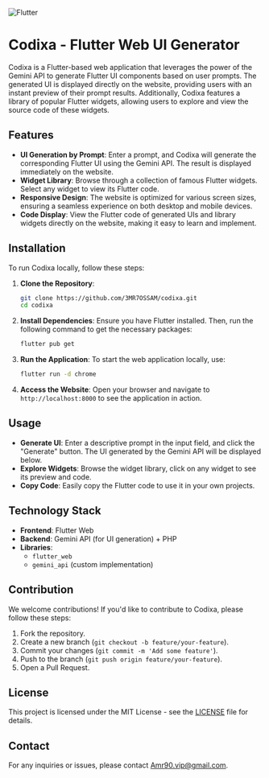 ![Flutter](https://img.shields.io/badge/Flutter-02569B?style=for-the-badge&logo=flutter&logoColor=white) 
# Codixa - Flutter Web UI Generator

Codixa is a Flutter-based web application that leverages the power of the Gemini API to generate Flutter UI components based on user prompts. The generated UI is displayed directly on the website, providing users with an instant preview of their prompt results. Additionally, Codixa features a library of popular Flutter widgets, allowing users to explore and view the source code of these widgets.

## Features

- **UI Generation by Prompt**: Enter a prompt, and Codixa will generate the corresponding Flutter UI using the Gemini API. The result is displayed immediately on the website.
- **Widget Library**: Browse through a collection of famous Flutter widgets. Select any widget to view its Flutter code.
- **Responsive Design**: The website is optimized for various screen sizes, ensuring a seamless experience on both desktop and mobile devices.
- **Code Display**: View the Flutter code of generated UIs and library widgets directly on the website, making it easy to learn and implement.

## Installation

To run Codixa locally, follow these steps:

1. **Clone the Repository**:
   ```bash
   git clone https://github.com/3MR7OSSAM/codixa.git
   cd codixa
   ```

2. **Install Dependencies**:
   Ensure you have Flutter installed. Then, run the following command to get the necessary packages:
   ```bash
   flutter pub get
   ```

3. **Run the Application**:
   To start the web application locally, use:
   ```bash
   flutter run -d chrome
   ```

4. **Access the Website**:
   Open your browser and navigate to `http://localhost:8000` to see the application in action.

## Usage

- **Generate UI**: Enter a descriptive prompt in the input field, and click the "Generate" button. The UI generated by the Gemini API will be displayed below.
- **Explore Widgets**: Browse the widget library, click on any widget to see its preview and code.
- **Copy Code**: Easily copy the Flutter code to use it in your own projects.

## Technology Stack

- **Frontend**: Flutter Web
- **Backend**: Gemini API (for UI generation) + PHP 
- **Libraries**:
  - `flutter_web`
  - `gemini_api` (custom implementation)

## Contribution

We welcome contributions! If you'd like to contribute to Codixa, please follow these steps:

1. Fork the repository.
2. Create a new branch (`git checkout -b feature/your-feature`).
3. Commit your changes (`git commit -m 'Add some feature'`).
4. Push to the branch (`git push origin feature/your-feature`).
5. Open a Pull Request.

## License

This project is licensed under the MIT License - see the [LICENSE](LICENSE) file for details.

## Contact

For any inquiries or issues, please contact [Amr90.vip@gmail.com](mailto:Amr90.vip@gmail.com).

